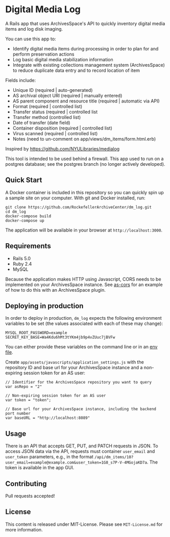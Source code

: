 # Digital Media Log

A Rails app that uses ArchivesSpace's API to quickly inventory digital media items and log disk imaging.

You can use this app to:

* Identify digital media items during processing in order to plan for and perform preservation actions
* Log basic digital media stabilization information
* Integrate with existing collections management system (ArchivesSpace) to reduce duplicate data entry and to record location of item

Fields include:

* Unique ID (required | auto-generated)
* AS archival object URI (required | manually entered)
* AS parent component and resource title (required | automatic via API)
* Format (required | controlled list)
* Transfer status (required | controlled list
* Transfer method (controlled list)
* Date of transfer (date field)
* Container disposition (required | controlled list)
* Virus scanned (required | controlled list)
* Notes (need to un-comment on app/views/dm_items/form.html.erb)

Inspired by https://github.com/NYULibraries/medialog

This tool is intended to be used behind a firewall. This app used to run on a postgres database; see the postgres branch (no longer actively developed).

## Quick Start

A Docker container is included in this repository so you can quickly spin up a sample site on your computer. With git and Docker installed, run:

    git clone https://github.com/RockefellerArchiveCenter/dm_log.git
    cd dm_log
    docker-compose build
    docker-compose up

The application will be available in your browser at `http://localhost:3000`.



## Requirements

* Rails 5.0
* Ruby 2.4
* MySQL

Because the application makes HTTP using Javascript, CORS needs to be implemented on your ArchivesSpace instance. See [as-cors](https://github.com/RockefellerArchiveCenter/as-cors) for an example of how to do this with an ArchivesSpace plugin.

## Deploying in production

In order to deploy in production, `dm_log` expects the following environment variables to be set (the values associated with each of these may change):

```
MYSQL_ROOT_PASSWORD=example
SECRET_KEY_BASE=Wa4Kdu6hMt3tYKm4jb9p4vZUuc7jBVFw
```

You can either provide these variables on the command line or in an [env file](https://docs.docker.com/compose/env-file/).

Create `app/assets/javascripts/application_settings.js` with the repository ID and base url for your ArchivesSpace instance and a non-expiring session token for an AS user:
```
// Identifier for the ArchivesSpace repository you want to query
var asRepo = "2"

// Non-expiring session token for an AS user
var token = "token";

// Base url for your ArchivesSpace instance, including the backend port number
var baseURL = "http://localhost:8089"
```



## Usage
There is an API that accepts GET, PUT, and PATCH requests in JSON. To access JSON data via the API, requests must container `user_email` and `user_token` parameters, e.g., in the format `/api/dm_items/10?user_email=example@example.com&user_token=1G8_s7P-V-4MGojaKD7a`. The token is available in the app GUI.

## Contributing

Pull requests accepted!

## License

This content is released under MIT-License. Please see `MIT-License.md` for more information.
